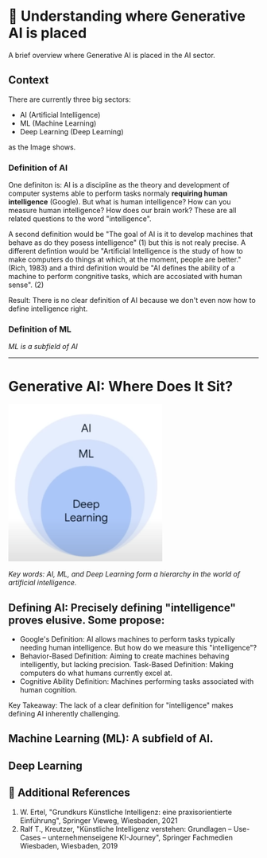 # 🧼 Understanding where Generative AI is placed

A brief overview where Generative AI is placed in the AI sector.

## Context

There are currently three big sectors:

- AI (Artificial Intelligence)
- ML (Machine Learning)
- Deep Learning (Deep Learning)

as the Image shows.

### Definition of AI

One definiton is: AI is a discipline as the theory and development of computer systems able to perform tasks normaly **requiring human intelligence** (Google). But what is human intelligence? How can you measure human intelligence? How does our brain work? These are all related questions to the word "intelligence".

A second definition would be "The goal of AI is it to develop machines that behave as do they posess intelligence" (1) but this is not realy precise. A different defintion would be "Artificial Intelligence is the study of how to make computers do things at which, at the moment, people are better." (Rich, 1983) and a third definition would be "AI defines the ability of a machine to perform congnitive tasks, which are accosiated with human sense". (2)

Result: There is no clear definition of AI because we don't even now how to define intelligence right.

### Definition of ML

_ML is a subfield of AI_

---

# Generative AI: Where Does It Sit?

![AI context](./images/context-ai.png)

_Key words: AI, ML, and Deep Learning form a hierarchy in the world of artificial intelligence._

## Defining AI: Precisely defining "intelligence" proves elusive. Some propose:

- Google's Definition: AI allows machines to perform tasks typically needing human intelligence. But how do we measure this "intelligence"?
- Behavior-Based Definition: Aiming to create machines behaving intelligently, but lacking precision.
  Task-Based Definition: Making computers do what humans currently excel at.
- Cognitive Ability Definition: Machines performing tasks associated with human cognition.

Key Takeaway: The lack of a clear definition for "intelligence" makes defining AI inherently challenging.

## Machine Learning (ML): A subfield of AI.

## Deep Learning

## 🦫 Additional References

1. W. Ertel, "Grundkurs Künstliche Intelligenz: eine praxisorientierte Einführung", Springer Vieweg, Wiesbaden, 2021
2. Ralf T., Kreutzer, "Künstliche Intelligenz verstehen: Grundlagen – Use-Cases – unternehmenseigene KI-Journey", Springer Fachmedien Wiesbaden, Wiesbaden, 2019
